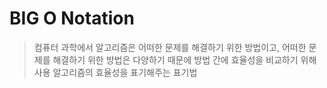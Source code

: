 # BIG O Notation
> 컴퓨터 과학에서 알고리즘은 어떠한 문제를 해결하기 위한 방법이고, 어떠한 문제를 해결하기 위한 방법은 다양하기 때문에 방법 간에 효율성을 비교하기 위해 사용
> 알고리즘의 효율성을 표기해주는 표기법

